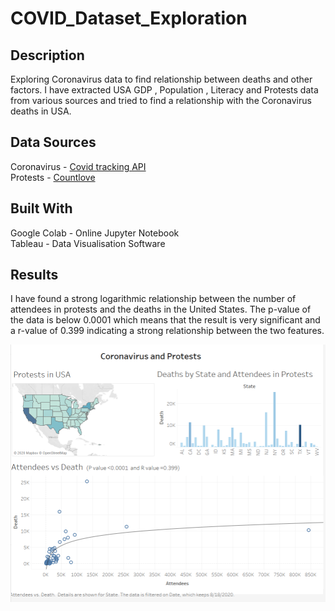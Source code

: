 # COVID_Dataset_Exploration

## Description
Exploring Coronavirus data to find relationship between deaths and other factors. I have extracted USA GDP , Population , Literacy and Protests data from various sources and tried to find a relationship with the Coronavirus deaths in USA.

## Data Sources

Coronavirus - <a href="https://covidtracking.com/data/api"> Covid tracking API </a><br>
Protests - <a href="https://countlove.org/"> Countlove</a>

## Built With

Google Colab - Online Jupyter Notebook<br>
Tableau - Data Visualisation Software

## Results

I have found a strong logarithmic relationship between the number of attendees in protests and the deaths in the United States. The p-value of the data is below 0.0001 which means that the result is very significant and a r-value of 0.399 indicating a strong relationship between the two features.

<img src="https://github.com/venkat-charan/COVID_Dataset_Exploration/blob/master/Dashboard.PNG">
